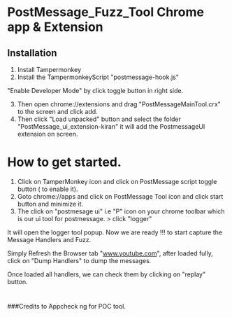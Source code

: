 # PostMessage_Fuzz_Tool  Chrome app & Extension

## Installation ##

1. Install Tampermonkey
2. Install the TampermonkeyScript "postmessage-hook.js"

"Enable Developer Mode" by click toggle button in right side.

3. Then open chrome://extensions and drag "PostMessageMainTool.crx" to the screen and click add.
4. Then click "Load unpacked" button and select the folder "PostMessage_ui_extension-kiran" it will add the PostmessageUI extension on screen.



# How to get started.

1. Click on TamperMonkey icon and click on PostMessage script toggle button ( to enable it).
2. Goto chrome://apps  and click on PostMessage Tool icon and click start button and minimize it.
3. The click on "postmesage ui" i.e "P" icon on your chrome toolbar which is our ui tool for postmessage. > click "logger"

It will open the logger tool popup. Now we are ready !!! to start capture the Message Handlers and Fuzz.

Simply Refresh the Browser tab "www.youtube.com", after loaded fully, click on "Dump Handlers" to dump the messages.

Once loaded all handlers, we can check them by clicking on "replay" button.
#
#
#
#
#


###Credits to Appcheck ng for POC tool. 
